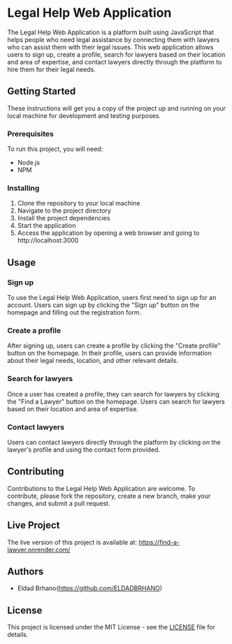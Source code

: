 # Legal Help Web Application

The Legal Help Web Application is a platform built using JavaScript that helps people who need legal assistance by connecting them with lawyers who can assist them with their legal issues. This web application allows users to sign up, create a profile, search for lawyers based on their location and area of expertise, and contact lawyers directly through the platform to hire them for their legal needs.

## Getting Started

These instructions will get you a copy of the project up and running on your local machine for development and testing purposes.

### Prerequisites

To run this project, you will need:

* Node.js
* NPM

### Installing

1. Clone the repository to your local machine
2. Navigate to the project directory
3. Install the project dependencies
4. Start the application
5. Access the application by opening a web browser and going to http://localhost:3000

## Usage

### Sign up

To use the Legal Help Web Application, users first need to sign up for an account. Users can sign up by clicking the "Sign up" button on the homepage and filling out the registration form.

### Create a profile

After signing up, users can create a profile by clicking the "Create profile" button on the homepage. In their profile, users can provide information about their legal needs, location, and other relevant details.

### Search for lawyers

Once a user has created a profile, they can search for lawyers by clicking the "Find a Lawyer" button on the homepage. Users can search for lawyers based on their location and area of expertise.

### Contact lawyers

Users can contact lawyers directly through the platform by clicking on the lawyer's profile and using the contact form provided.

## Contributing

Contributions to the Legal Help Web Application are welcome. To contribute, please fork the repository, create a new branch, make your changes, and submit a pull request.

## Live Project

The live version of this project is available at: https://find-a-lawyer.onrender.com/

## Authors

* Eldad Brhano(https://github.com/ELDADBRHANO)

## License

This project is licensed under the MIT License - see the [LICENSE](LICENSE) file for details.
